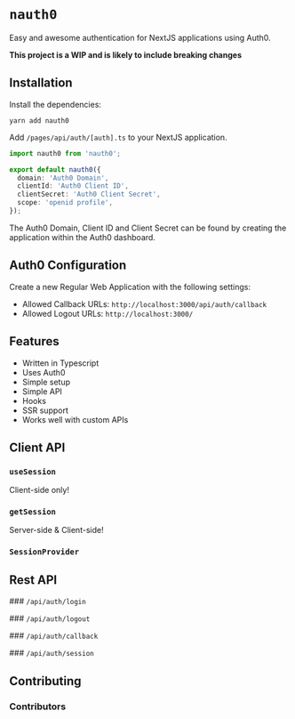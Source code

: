 # `nauth0`

Easy and awesome authentication for NextJS applications using Auth0.

**This project is a WIP and is likely to include breaking changes**

## Installation

Install the dependencies:

```
yarn add nauth0
```

Add `/pages/api/auth/[auth].ts` to your NextJS application.

```ts
import nauth0 from 'nauth0';

export default nauth0({
  domain: 'Auth0 Domain',
  clientId: 'Auth0 Client ID',
  clientSecret: 'Auth0 Client Secret',
  scope: 'openid profile',
});
```

The Auth0 Domain, Client ID and Client Secret can be found by creating the application within the Auth0 dashboard.

## Auth0 Configuration

Create a new Regular Web Application with the following settings:

- Allowed Callback URLs: `http://localhost:3000/api/auth/callback`
- Allowed Logout URLs: `http://localhost:3000/`

## Features

- Written in Typescript
- Uses Auth0
- Simple setup
- Simple API
- Hooks
- SSR support
- Works well with custom APIs

## Client API

### `useSession`

Client-side only!

### `getSession`

Server-side & Client-side!

### `SessionProvider`

## Rest API

### `/api/auth/login`

### `/api/auth/logout`

### `/api/auth/callback`

### `/api/auth/session`

## Contributing

### Contributors
